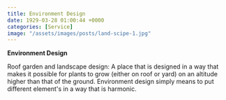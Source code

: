 ```yaml
---
title: Environment Design
date: 1929-03-28 01:00:44 +0000
categories: [Service]
image: "/assets/images/posts/land-scipe-1.jpg"
---
```

**Environment Design**

Roof garden and landscape design: A place that is designed in a way that makes it possible for plants to grow (either on roof or yard) on an altitude higher than that of the ground.
Environment design simply means to put different element's in a way that is harmonic.
